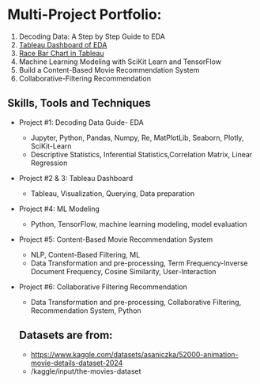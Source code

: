 # Multi-Project Portfolio:
  1. Decoding Data: A Step by Step Guide to EDA
  2. [Tableau Dashboard of EDA](https://us-west-2b.online.tableau.com/t/corgifuzz/views/Dashboard/Dashboard2?:origin=card_share_link&:embed=n)
  3. [Race Bar Chart in Tableau](https://us-west-2b.online.tableau.com/t/corgifuzz/views/RaceBarChart/Dashboard1?:origin=card_share_link&:embed=n)
  4.  Machine Learning Modeling with SciKit Learn and TensorFlow
  5.  Build a Content-Based Movie Recommendation System
  6.  Collaborative-Filtering Recommendation


## Skills, Tools and Techniques
+ Project #1: Decoding Data Guide- EDA
    * Jupyter, Python, Pandas, Numpy, Re, MatPlotLib, Seaborn, Plotly, SciKit-Learn
    * Descriptive Statistics, Inferential Statistics,Correlation Matrix, Linear Regression
+ Project #2 & 3: Tableau Dashboard
    * Tableau, Visualization, Querying, Data preparation
+ Project #4: ML Modeling
    * Python, TensorFlow, machine learning modeling, model evaluation
+ Project #5: Content-Based Movie Recommendation System
    * NLP, Content-Based Filtering, ML
    * Data Transformation and pre-processing, Term Frequency-Inverse Document Frequency, Cosine Similarity, User-Interaction
+ Project #6: Collaborative Filtering Recommendation
    * Data Transformation and pre-processing, Collaborative Filtering, Recommendation System, Python
        
  ## Datasets are from:
  + https://www.kaggle.com/datasets/asaniczka/52000-animation-movie-details-dataset-2024
  + /kaggle/input/the-movies-dataset
